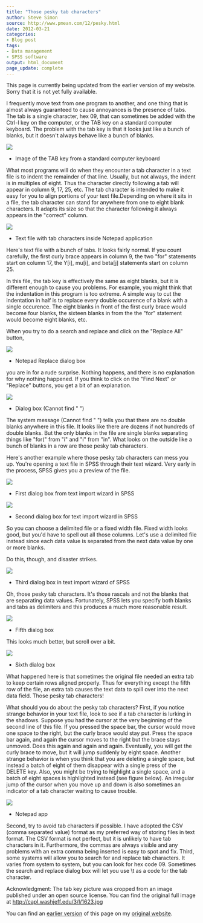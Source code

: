 ```yaml
---
title: "Those pesky tab characters"
author: Steve Simon
source: http://www.pmean.com/12/pesky.html
date: 2012-03-21
categories:
- Blog post
tags:
- Data management
- SPSS software
output: html_document
page_update: complete
---
```


This page is currently being updated from the earlier version of my website. Sorry that it is not yet fully available.

<!---More--->

I frequently move text from one program to another, and one thing that is almost always guaranteed to cause annoyances is the presence of tabs. The tab is a single character, hex 09, that can sometimes be added with the Ctrl-I key on the computer, or the TAB key on a standard computer keyboard. The problem with the tab key is that it looks just like a bunch of blanks, but it doesn't always behave like a bunch of blanks.

![](http://www.pmean.com/new-images/12/pesky01.png)
-   Image of the TAB key from a standard computer keyboard

What most programs will do when they encounter a tab character in a text file is to indent the remainder of that line. Usually, but not always, the indent is in multiples of eight. Thus the character directly following a tab will appear in column 9, 17, 25, etc. The tab character is intended to make it easy for you to align portions of your text file.Depending on where it sits in a file, the tab character can stand for anywhere from one to eight blank characters. It adapts its size so that the character following it always appears in the "correct" column.

![](http://www.pmean.com/new-images/12/pesky10.PNG)
-   Text file with tab characters inside Notepad application

Here's text file with a bunch of tabs. It looks fairly normal. If you count carefully, the first curly brace appears in column 9, the two "for" statements start on column 17, the Y[i], mu[i], and beta[j] statements start on column 25.

In this file, the tab key is effectively the same as eight blanks, but it is different enough to cause you problems. For example, you might think that the indentation in this program is too extreme. A simple way to cut the indentation in half is to replace every double occurence of a blank with a single occurence. The eight blanks in front of the first curly brace would become four blanks, the sixteen blanks in from the the "for" statement would become eight blanks, etc.

When you try to do a search and replace and click on the "Replace All" button,

![](http://www.pmean.com/new-images/12/pesky15.PNG)
-   Notepad Replace dialog box

you are in for a rude surprise. Nothing happens, and there is no explanation for why nothing happened. If you think to click on the "Find Next" or "Replace" buttons, you get a bit of an explanation.

![](http://www.pmean.com/new-images/12/pesky12.PNG)
-   Dialog box (Cannot find "  ")

The system message (Cannot find " ") tells you that there are no double blanks anywhere in this file. It looks like there are dozens if not hundreds of double blanks. But the only blanks in the file are single blanks separating things like "for(" from "i" and "i" from "in". What looks on the outside like a bunch of blanks in a row are those pesky tab characters.

Here's another example where those pesky tab characters can mess you up. You're opening a text file in SPSS through their text wizard. Very early in the process, SPSS gives you a preview of the file.

![](http://www.pmean.com/new-images/12/pesky03.PNG)
-   First dialog box from text import wizard in SPSS

![](http://www.pmean.com/new-images/12/pesky02.PNG)
-   Second dialog box for text import wizard in SPSS

So you can choose a delimited file or a fixed width file. Fixed width looks good, but you'd have to spell out all those columns. Let's use a delimited file instead since each data value is separated from the next data value by one or more blanks.

Do this, though, and disaster strikes.

![](http://www.pmean.com/new-images/12/pesky05.PNG)
-   Third dialog box in text import wizard of SPSS

Oh, those pesky tab characters. It's those rascals and not the blanks that are separating data values. Fortunately, SPSS lets you specify both blanks and tabs as delimiters and this produces a much more reasonable result.

![](http://www.pmean.com/new-images/12/pesky07.PNG)
-   Fifth dialog box

This looks much better, but scroll over a bit.

![](http://www.pmean.com/new-images/12/pesky09.PNG)
-   Sixth dialog box

What happened here is that sometimes the original file needed an extra tab to keep certain rows aligned properly. Thus for everything except the fifth row of the file, an extra tab causes the text data to spill over into the next data field. Those pesky tab characters!

What should you do about the pesky tab characters? First, if you notice strange behavior in your text file, look to see if a tab character is lurking in the shadows. Suppose you had the cursor at the very beginning of the second line of this file. If you pressed the space bar, the cursor would move one space to the right, but the curly brace would stay put. Press the space bar again, and again the cursor moves to the right but the brace stays unmoved. Does this again and again and again. Eventually, you will get the curly brace to move, but it will jump suddenly by eight space. Another strange behavior is when you think that you are deleting a single space, but instead a batch of eight of them disappear with a single press of the DELETE key. Also, you might be trying to highlight a single space, and a batch of eight spaces is highlighted instead (see figure below). An irregular jump of the cursor when you move up and down is also sometimes an indicator of a tab character waiting to cause trouble.

![](http://www.pmean.com/new-images/12/pesky14.PNG)
-   Notepad app

Second, try to avoid tab characters if possible. I have adopted the CSV (comma separated value) format as my preferred way of storing files in text format. The CSV format is not perfect, but it is unlikely to have tab characters in it. Furthermore, the commas are always visible and any problems with an extra comma being inserted is easy to spot and fix.
Third, some systems will allow you to search for and replace tab characters. It varies from system to system, but you can look for hex code 09. Sometimes the search and replace dialog box will let you use \t as a code for the tab character.

Acknowledgment: The tab key picture was cropped from an image published under an open source license. You can find the original full image at http://capl.washjeff.edu/3/l/1623.jpg

You can find an [earlier version][sim1] of this page on my [original website][sim2].

[sim1]: http://www.pmean.com/12/pesky.html
[sim2]: http://www.pmean.com/original_site.html

